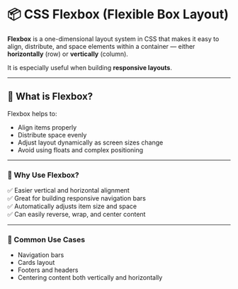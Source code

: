 # 📦 CSS Flexbox (Flexible Box Layout)

**Flexbox** is a one-dimensional layout system in CSS that makes it easy to align, distribute, and space elements within a container — either **horizontally** (row) or **vertically** (column).

It is especially useful when building **responsive layouts**.

---

## 🔹 What is Flexbox?

Flexbox helps to:
- Align items properly
- Distribute space evenly
- Adjust layout dynamically as screen sizes change
- Avoid using floats and complex positioning

---

### 🧠 Why Use Flexbox?

✅ Easier vertical and horizontal alignment  
✅ Great for building responsive navigation bars  
✅ Automatically adjusts item size and space  
✅ Can easily reverse, wrap, and center content

---

### 🧰 Common Use Cases

- Navigation bars  
- Cards layout  
- Footers and headers  
- Centering content both vertically and horizontally  
